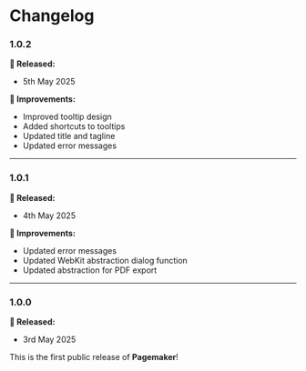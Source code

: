 # Changelog

### 1.0.2

**🎉 Released:**
- 5th May 2025

**🔨 Improvements:**
- Improved tooltip design
- Added shortcuts to tooltips
- Updated title and tagline
- Updated error messages

---

### 1.0.1

**🎉 Released:**
- 4th May 2025

**🔨 Improvements:**
- Updated error messages
- Updated WebKit abstraction dialog function
- Updated abstraction for PDF export

---

### 1.0.0

**🎉 Released:**
- 3rd May 2025

This is the first public release of **Pagemaker**!